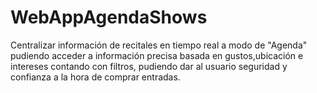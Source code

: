 # WebAppAgendaShows
Centralizar información de recitales en tiempo real a modo de "Agenda" pudiendo acceder a información precisa basada en gustos,ubicación e intereses contando con filtros, pudiendo dar al usuario seguridad y confianza a la hora de comprar entradas.

